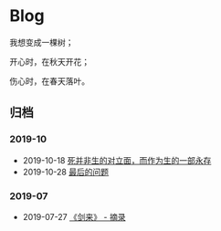 # Blog

我想变成一棵树；

开心时，在秋天开花；

伤心时，在春天落叶。  

## 归档

### 2019-10

- 2019-10-18 [死并非生的对立面，而作为生的一部永存](201910/death-is-not-the-opposite-of-life-but-as-a-life-forever.md)
- 2019-10-28 [最后的问题](201910/final-question.md)

### 2019-07

- 2019-07-27 [《剑来》 - 摘录](201907/sword-coming.md)
